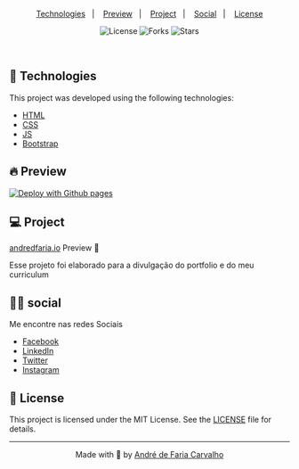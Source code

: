 <!-- <h1 align="center">
    <img alt="Move.it" title="Move.it" src=".github/moveit.svg" />
</h1> -->

<p align="center">
  <a href="#technologies">Technologies</a>&nbsp;&nbsp;&nbsp;|&nbsp;&nbsp;&nbsp;
  <a href="#-preview">Preview</a>&nbsp;&nbsp;&nbsp;|&nbsp;&nbsp;&nbsp;
  <!-- <a href="#-social">Getting started</a>&nbsp;&nbsp;&nbsp;|&nbsp;&nbsp;&nbsp; -->
  <a href="#-project">Project</a>&nbsp;&nbsp;&nbsp;|&nbsp;&nbsp;&nbsp;
  <a href="#-social">Social</a>&nbsp;&nbsp;&nbsp;|&nbsp;&nbsp;&nbsp;
  <a href="#-license">License</a>
</p>

<p align="center">
  <img  src="https://img.shields.io/static/v1?label=license&message=MIT&color=5965E0&labelColor=121214" alt="License">
  
  <img src="https://img.shields.io/github/forks/andredfaria/andredfaria.github.io?label=forks&message=MIT&color=5965E0&labelColor=121214" alt="Forks">     

  <img src="https://img.shields.io/github/stars/andredfaria/andredfaria.github.io?label=stars&message=MIT&color=5965E0&labelColor=121214" alt="Stars">
</p>

<br>
<!-- 
<p align="center">
  <img alt="Moveit" src=".github/icon.svg" width="120px">
</p> -->

## 🧪 Technologies

This project was developed using the following technologies:

- [HTML](https://devdocs.io/html/)
- [CSS](https://devdocs.io/css/)
- [JS](https://devdocs.io/javascript/)
- [Bootstrap](https://getbootstrap.com/docs/5.0/getting-started/introduction/)

## 🔥 Preview

[![Deploy with Github pages](https://vercel.com/button)](https://andredfaria.github.io/)

<!-- ## 🚀 Getting started

Clone the project and access the folder

```bash
$ git clone https://github.com/guilhermecapitao/nlw04-moveit-web.git && cd nlw04-moveit-web
```

Follow the steps below
```bash
# Install the dependencies
$ yarn

# Start the project
$ yarn dev
``` -->

## 💻 Project

[andredfaria.io](https://andredfaria.github.io/) Preview  🚀

Esse projeto foi elaborado para a divulgação do portfolio e do meu curriculum

## 👊🏻 social

Me encontre nas redes Sociais

- [Facebook](https://www.facebook.com/andredefariacarvalho/)
- [LinkedIn](https://www.linkedin.com/in/andre-de-faria/)
- [Twitter](https://twitter.com/andredfaria)
- [Instagram](https://www.instagram.com/andredefaria/)

## 📝 License

This project is licensed under the MIT License. See the [LICENSE](LICENSE.md) file for details.


---

<p align="center">Made with 🚀 by <a href="https://github.com/andredfaria" target="_blank">André de Faria Carvalho</a></p>